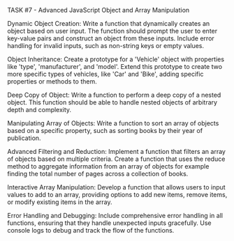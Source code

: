 TASK #7 - Advanced JavaScript Object and Array Manipulation

Dynamic Object Creation: Write a function that dynamically creates an object based on user input. The function should prompt the user to enter key-value pairs and construct an object from these inputs. Include error handling for invalid inputs, such as non-string keys or empty values.

Object Inheritance: Create a prototype for a 'Vehicle' object with properties like 'type', 'manufacturer', and 'model'. Extend this prototype to create two more specific types of vehicles, like 'Car' and 'Bike', adding specific properties or methods to them.

Deep Copy of Object: Write a function to perform a deep copy of a nested object. This function should be able to handle nested objects of arbitrary depth and complexity.

Manipulating Array of Objects: Write a function to sort an array of objects based on a specific property, such as sorting books by their year of publication.

Advanced Filtering and Reduction: Implement a function that filters an array of objects based on multiple criteria. Create a function that uses the reduce method to aggregate information from an array of objects for example finding the total number of pages across a collection of books.

Interactive Array Manipulation: Develop a function that allows users to input values to add to an array, providing options to add new items, remove items, or modify existing items in the array.

Error Handling and Debugging: Include comprehensive error handling in all functions, ensuring that they handle unexpected inputs gracefully. Use console logs to debug and track the flow of the functions.
